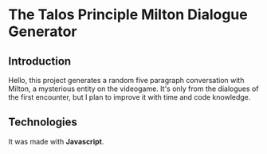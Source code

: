 # The Talos Principle Milton Dialogue Generator
## Introduction
Hello, this project generates a random five paragraph conversation with Milton, a mysterious entity on the videogame.
It's only from the dialogues of the first encounter, but I plan to improve it with time and code knowledge.
## Technologies
It was made with **Javascript**.